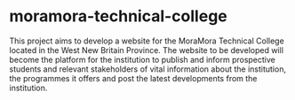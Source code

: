 # moramora-technical-college
This project aims to develop a website for the MoraMora Technical College located in the West New Britain Province. 
The website to be developed will become the platform for the institution to publish and inform prospective students 
and relevant stakeholders of vital information about the institution, the programmes it offers and post the latest 
developments from the institution.
